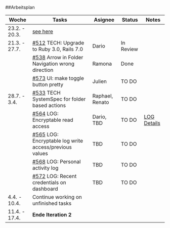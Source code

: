 ##Arbeitsplan

| Woche        | Tasks       | Asignee   | Status | Notes |
| ------------ | ----------- | -------   | -------| ------|
| 23.2. - 20.3.| [see here](ArbeitsplanPSECryptopus.pdf)
| 21.3. - 27.7.| [#512](https://github.com/puzzle/cryptopus/issues/512) TECH: Upgrade to Ruby 3.0, Rails 7.0 | Dario | In Review |      
|              | [#538](https://github.com/puzzle/cryptopus/issues/538) Arrow in Folder Navigation wrong direction | Ramona  | Done |
|              | [#573](https://github.com/puzzle/cryptopus/issues/573)  UI: make toggle button pretty | Julien | TO DO |
| 28.7. - 3.4. | [#533](https://github.com/puzzle/cryptopus/issues/533) TECH SystemSpec for folder based actions | Raphael, Renato | TO DO |
|              | [#564](https://github.com/puzzle/cryptopus/issues/564) LOG: Encryptable read access | Dario, TBD | TO DO | [LOG Details](https://github.com/puzzle-bbt/kon-cryptopus-access-log-history/blob/main/README.md#log-page-minimal-example)
|              | [#565](https://github.com/puzzle/cryptopus/issues/565) LOG: Encryptable log write access/previous values | TBD | TO DO |           
|              | [#568](https://github.com/puzzle/cryptopus/issues/568) LOG: Personal activity log | TBD    | TO DO  |
|              | [#572](https://github.com/puzzle/cryptopus/issues/572) LOG: Recent credentials on dashboard | TBD | TO DO |
| 4.4. - 10.4. | Continue working on unfinished tasks|            |           |
| 11.4. - 17.4.|  <b>Ende Iteration 2 </b>           |           |
